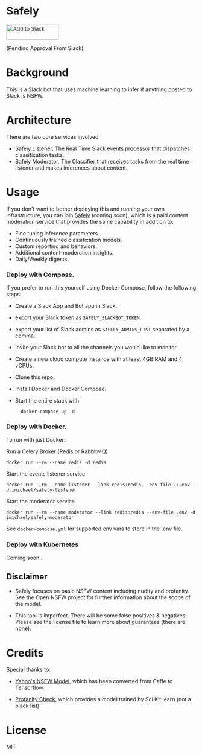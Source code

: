 # Safely    


<a href="https://slack.com/oauth/authorize?scope=incoming-webhook,bot&client_id=115805408818.512365107591">
    <img alt="Add to Slack" height="40" width="139" src="https://platform.slack-edge.com/img/add_to_slack.png" 
    srcset="https://platform.slack-edge.com/img/add_to_slack.png 1x, https://platform.slack-edge.com/img/add_to_slack@2x.png 2x" />
</a>

(Pending Approval From Slack)

# Background

This is a Slack bot that uses machine learning to infer if anything posted to Slack is NSFW. 


# Architecture

There are two core services involved

- Safely Listener, The Real Time Slack events processor that dispatches classification tasks. 
- Safely Moderator, The Classifier that receives tasks from the real time listener and makes inferences about content.


# Usage

If you don't want to bother deploying this and running your own infrastructure, you can join 
[Safely](http://safely.chat/) (coming soon), which is a paid content moderation service that provides the 
same capability in addition to:
 
 - Fine tuning inference parameters.
 - Continuously trained classification models.
 - Custom reporting and behaviors.
 - Additional content-moderation insights.
 - Daily/Weekly digests. 


### Deploy with Compose.
If you prefer to run this yourself using Docker Compose, follow the following steps:

- Create a Slack App and Bot app in Slack.
- export your Slack token as `SAFELY_SLACKBOT_TOKEN`.
- export your list of Slack admins as `SAFELY_ADMINS_LIST` separated by a comma. 
- Invite your Slack bot to all the channels you would like to monitor.
- Create a new cloud compute instance with at least 4GB RAM and 4 vCPUs.
- Clone this repo. 
- Install Docker and Docker Compose.
- Start the entire stack with 
    
        docker-compose up -d

### Deploy with Docker.

To run with just Docker:

Run a Celery Broker (Redis or RabbitMQ)

    docker run --rm --name redis -d redis

Start the events listener service

    docker run --rm --name listener --link redis:redis --env-file ./.env -d imichael/safely-listener
    
Start the moderator service

    docker run --rm --name moderator --link redis:redis --env-file .env -d imichael/safely-moderator
    

See `docker-compose.yml` for supported env vars to store in the .env file.

### Deploy with Kubernetes

Coming soon ..
    
    
## Disclaimer

- Safely focuses on basic NSFW content including nudity and profanity. See the Open NSFW
  project for further information about the scope of the model. 
  
- This tool is imperfect. There will be some false positives & negatives. Please see the license file to learn more
  about guarantees (there are none).


# Credits

Special thanks to:
 
 - [Yahoo's NSFW Model](https://github.com/yahoo/open_nsfw/), which has been converted from Caffe to 
Tensorflow.

-  [Profanity Check](https://github.com/vzhou842/profanity-check), which provides a model trained by Sci Kit learn 
(not a black list) 



# License
MIT